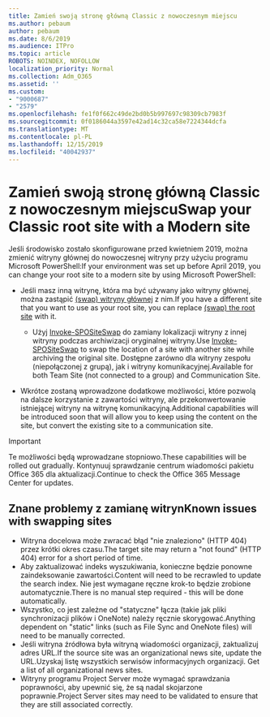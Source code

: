 ```yaml
---
title: Zamień swoją stronę główną Classic z nowoczesnym miejscu
ms.author: pebaum
author: pebaum
ms.date: 8/6/2019
ms.audience: ITPro
ms.topic: article
ROBOTS: NOINDEX, NOFOLLOW
localization_priority: Normal
ms.collection: Adm_O365
ms.assetid: ''
ms.custom:
- "9000687"
- "2579"
ms.openlocfilehash: fe1f0f662c49de2bd0b5b997697c98309cb7983f
ms.sourcegitcommit: 0f0186044a3597e42ad14c32ca58e7224344dcfa
ms.translationtype: MT
ms.contentlocale: pl-PL
ms.lasthandoff: 12/15/2019
ms.locfileid: "40042937"
---
```

# <a name="swap-your-classic-root-site-with-a-modern-site"></a><span data-ttu-id="024e5-102">Zamień swoją stronę główną Classic z nowoczesnym miejscu</span><span class="sxs-lookup"><span data-stu-id="024e5-102">Swap your Classic root site with a Modern site</span></span>

<span data-ttu-id="024e5-103">Jeśli środowisko zostało skonfigurowane przed kwietniem 2019, można zmienić witryny głównej do nowoczesnej witryny przy użyciu programu Microsoft PowerShell:</span><span class="sxs-lookup"><span data-stu-id="024e5-103">If your environment was set up before April 2019, you can change your root site to a modern site by using Microsoft PowerShell:</span></span>

- <span data-ttu-id="024e5-104">Jeśli masz inną witrynę, która ma być używany jako witryny głównej, można zastąpić [(swap) witryny głównej](https://docs.microsoft.com/sharepoint/modern-root-site) z nim.</span><span class="sxs-lookup"><span data-stu-id="024e5-104">If you have a different site that you want to use as your root site, you can replace [(swap) the root site](https://docs.microsoft.com/sharepoint/modern-root-site) with it.</span></span> 
    - <span data-ttu-id="024e5-105">Użyj [Invoke-SPOSiteSwap](https://docs.microsoft.com/powershell/module/sharepoint-online/invoke-spositeswap?view=sharepoint-ps) do zamiany lokalizacji witryny z innej witryny podczas archiwizacji oryginalnej witryny.</span><span class="sxs-lookup"><span data-stu-id="024e5-105">Use [Invoke-SPOSiteSwap](https://docs.microsoft.com/powershell/module/sharepoint-online/invoke-spositeswap?view=sharepoint-ps) to swap the location of a site with another site while archiving the original site.</span></span> <span data-ttu-id="024e5-106">Dostępne zarówno dla witryny zespołu (niepołączonej z grupą), jak i witryny komunikacyjnej.</span><span class="sxs-lookup"><span data-stu-id="024e5-106">Available for both Team Site (not connected to a group) and Communication Site.</span></span> 

- <span data-ttu-id="024e5-107">Wkrótce zostaną wprowadzone dodatkowe możliwości, które pozwolą na dalsze korzystanie z zawartości witryny, ale przekonwertowanie istniejącej witryny na witrynę komunikacyjną.</span><span class="sxs-lookup"><span data-stu-id="024e5-107">Additional capabilities will be introduced soon that will allow you to keep using the content on the site, but convert the existing site to a communication site.</span></span> 
>[!Important]
><span data-ttu-id="024e5-108">Te możliwości będą wprowadzane stopniowo.</span><span class="sxs-lookup"><span data-stu-id="024e5-108">These capabilities will be rolled out gradually.</span></span> <span data-ttu-id="024e5-109">Kontynuuj sprawdzanie centrum wiadomości pakietu Office 365 dla aktualizacji.</span><span class="sxs-lookup"><span data-stu-id="024e5-109">Continue to check the Office 365 Message Center for updates.</span></span> 

## <a name="known-issues-with-swapping-sites"></a><span data-ttu-id="024e5-110">Znane problemy z zamianę witryn</span><span class="sxs-lookup"><span data-stu-id="024e5-110">Known issues with swapping sites</span></span>

- <span data-ttu-id="024e5-111">Witryna docelowa może zwracać błąd "nie znaleziono" (HTTP 404) przez krótki okres czasu.</span><span class="sxs-lookup"><span data-stu-id="024e5-111">The target site may return a "not found" (HTTP 404) error for a short period of time.</span></span>
- <span data-ttu-id="024e5-112">Aby zaktualizować indeks wyszukiwania, konieczne będzie ponowne zaindeksowanie zawartości.</span><span class="sxs-lookup"><span data-stu-id="024e5-112">Content will need to be recrawled to update the search index.</span></span> <span data-ttu-id="024e5-113">Nie jest wymagane ręczne krok-to będzie zrobione automatycznie.</span><span class="sxs-lookup"><span data-stu-id="024e5-113">There is no manual step required - this will be done automatically.</span></span>
- <span data-ttu-id="024e5-114">Wszystko, co jest zależne od "statyczne" łącza (takie jak pliki synchronizacji plików i OneNote) należy ręcznie skorygować.</span><span class="sxs-lookup"><span data-stu-id="024e5-114">Anything dependent on "static" links (such as File Sync and OneNote files) will need to be manually corrected.</span></span>
- <span data-ttu-id="024e5-115">Jeśli witryna źródłowa była witryną wiadomości organizacji, zaktualizuj adres URL.</span><span class="sxs-lookup"><span data-stu-id="024e5-115">If the source site was an organizational news site, update the URL.</span></span><span data-ttu-id="024e5-116">Uzyskaj listę wszystkich serwisów informacyjnych organizacji.</span><span class="sxs-lookup"><span data-stu-id="024e5-116"> Get a list of all organizational news sites.</span></span>
- <span data-ttu-id="024e5-117">Witryny programu Project Server może wymagać sprawdzania poprawności, aby upewnić się, że są nadal skojarzone poprawnie.</span><span class="sxs-lookup"><span data-stu-id="024e5-117">Project Server sites may need to be validated to ensure that they are still associated correctly.</span></span>





